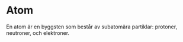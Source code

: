 # Atom
En atom är en byggsten som består av subatomära partiklar: protoner, neutroner, och elektroner. 
